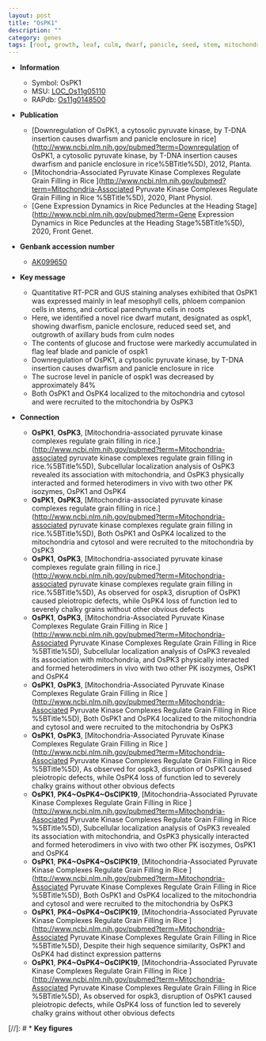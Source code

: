 ```yaml
---
layout: post
title: "OsPK1"
description: ""
category: genes
tags: [root, growth, leaf, culm, dwarf, panicle, seed, stem, mitochondria]
---
```


* **Information**  
    + Symbol: OsPK1  
    + MSU: [LOC_Os11g05110](http://rice.plantbiology.msu.edu/cgi-bin/ORF_infopage.cgi?orf=LOC_Os11g05110)  
    + RAPdb: [Os11g0148500](http://rapdb.dna.affrc.go.jp/viewer/gbrowse_details/irgsp1?name=Os11g0148500)  

* **Publication**  
    + [Downregulation of OsPK1, a cytosolic pyruvate kinase, by T-DNA insertion causes dwarfism and panicle enclosure in rice](http://www.ncbi.nlm.nih.gov/pubmed?term=Downregulation of OsPK1, a cytosolic pyruvate kinase, by T-DNA insertion causes dwarfism and panicle enclosure in rice%5BTitle%5D), 2012, Planta.
    + [Mitochondria-Associated Pyruvate Kinase Complexes Regulate Grain Filling in Rice ](http://www.ncbi.nlm.nih.gov/pubmed?term=Mitochondria-Associated Pyruvate Kinase Complexes Regulate Grain Filling in Rice %5BTitle%5D), 2020, Plant Physiol.
    + [Gene Expression Dynamics in Rice Peduncles at the Heading Stage](http://www.ncbi.nlm.nih.gov/pubmed?term=Gene Expression Dynamics in Rice Peduncles at the Heading Stage%5BTitle%5D), 2020, Front Genet.

* **Genbank accession number**  
    + [AK099650](http://www.ncbi.nlm.nih.gov/nuccore/AK099650)

* **Key message**  
    + Quantitative RT-PCR and GUS staining analyses exhibited that OsPK1 was expressed mainly in leaf mesophyll cells, phloem companion cells in stems, and cortical parenchyma cells in roots
    + Here, we identified a novel rice dwarf mutant, designated as ospk1, showing dwarfism, panicle enclosure, reduced seed set, and outgrowth of axillary buds from culm nodes
    + The contents of glucose and fructose were markedly accumulated in flag leaf blade and panicle of ospk1
    + Downregulation of OsPK1, a cytosolic pyruvate kinase, by T-DNA insertion causes dwarfism and panicle enclosure in rice
    + The sucrose level in panicle of ospk1 was decreased by approximately 84%
    + Both OsPK1 and OsPK4 localized to the mitochondria and cytosol and were recruited to the mitochondria by OsPK3

* **Connection**  
    + __OsPK1__, __OsPK3__, [Mitochondria-associated pyruvate kinase complexes regulate grain filling in rice.](http://www.ncbi.nlm.nih.gov/pubmed?term=Mitochondria-associated pyruvate kinase complexes regulate grain filling in rice.%5BTitle%5D),  Subcellular localization analysis of OsPK3 revealed its association with mitochondria, and OsPK3 physically interacted and formed heterodimers in vivo with two other PK isozymes, OsPK1 and OsPK4
    + __OsPK1__, __OsPK3__, [Mitochondria-associated pyruvate kinase complexes regulate grain filling in rice.](http://www.ncbi.nlm.nih.gov/pubmed?term=Mitochondria-associated pyruvate kinase complexes regulate grain filling in rice.%5BTitle%5D),  Both OsPK1 and OsPK4 localized to the mitochondria and cytosol and were recruited to the mitochondria by OsPK3
    + __OsPK1__, __OsPK3__, [Mitochondria-associated pyruvate kinase complexes regulate grain filling in rice.](http://www.ncbi.nlm.nih.gov/pubmed?term=Mitochondria-associated pyruvate kinase complexes regulate grain filling in rice.%5BTitle%5D),  As observed for ospk3, disruption of OsPK1 caused pleiotropic defects, while OsPK4 loss of function led to severely chalky grains without other obvious defects
    + __OsPK1__, __OsPK3__, [Mitochondria-Associated Pyruvate Kinase Complexes Regulate Grain Filling in Rice ](http://www.ncbi.nlm.nih.gov/pubmed?term=Mitochondria-Associated Pyruvate Kinase Complexes Regulate Grain Filling in Rice %5BTitle%5D),  Subcellular localization analysis of OsPK3 revealed its association with mitochondria, and OsPK3 physically interacted and formed heterodimers in vivo with two other PK isozymes, OsPK1 and OsPK4
    + __OsPK1__, __OsPK3__, [Mitochondria-Associated Pyruvate Kinase Complexes Regulate Grain Filling in Rice ](http://www.ncbi.nlm.nih.gov/pubmed?term=Mitochondria-Associated Pyruvate Kinase Complexes Regulate Grain Filling in Rice %5BTitle%5D),  Both OsPK1 and OsPK4 localized to the mitochondria and cytosol and were recruited to the mitochondria by OsPK3
    + __OsPK1__, __OsPK3__, [Mitochondria-Associated Pyruvate Kinase Complexes Regulate Grain Filling in Rice ](http://www.ncbi.nlm.nih.gov/pubmed?term=Mitochondria-Associated Pyruvate Kinase Complexes Regulate Grain Filling in Rice %5BTitle%5D),  As observed for ospk3, disruption of OsPK1 caused pleiotropic defects, while OsPK4 loss of function led to severely chalky grains without other obvious defects
    + __OsPK1__, __PK4~OsPK4~OsCIPK19__, [Mitochondria-Associated Pyruvate Kinase Complexes Regulate Grain Filling in Rice ](http://www.ncbi.nlm.nih.gov/pubmed?term=Mitochondria-Associated Pyruvate Kinase Complexes Regulate Grain Filling in Rice %5BTitle%5D),  Subcellular localization analysis of OsPK3 revealed its association with mitochondria, and OsPK3 physically interacted and formed heterodimers in vivo with two other PK isozymes, OsPK1 and OsPK4
    + __OsPK1__, __PK4~OsPK4~OsCIPK19__, [Mitochondria-Associated Pyruvate Kinase Complexes Regulate Grain Filling in Rice ](http://www.ncbi.nlm.nih.gov/pubmed?term=Mitochondria-Associated Pyruvate Kinase Complexes Regulate Grain Filling in Rice %5BTitle%5D),  Both OsPK1 and OsPK4 localized to the mitochondria and cytosol and were recruited to the mitochondria by OsPK3
    + __OsPK1__, __PK4~OsPK4~OsCIPK19__, [Mitochondria-Associated Pyruvate Kinase Complexes Regulate Grain Filling in Rice ](http://www.ncbi.nlm.nih.gov/pubmed?term=Mitochondria-Associated Pyruvate Kinase Complexes Regulate Grain Filling in Rice %5BTitle%5D),  Despite their high sequence similarity, OsPK1 and OsPK4 had distinct expression patterns
    + __OsPK1__, __PK4~OsPK4~OsCIPK19__, [Mitochondria-Associated Pyruvate Kinase Complexes Regulate Grain Filling in Rice ](http://www.ncbi.nlm.nih.gov/pubmed?term=Mitochondria-Associated Pyruvate Kinase Complexes Regulate Grain Filling in Rice %5BTitle%5D),  As observed for ospk3, disruption of OsPK1 caused pleiotropic defects, while OsPK4 loss of function led to severely chalky grains without other obvious defects

[//]: # * **Key figures**  


